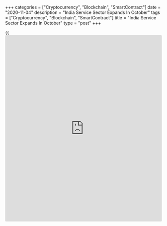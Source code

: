 +++
categories = ["Cryptocurrency", "Blockchain", "SmartContract"]
date = "2020-11-04"
description = "India Service Sector Expands In October"
tags = ["Cryptocurrency", "Blockchain", "SmartContract"]
title = "India Service Sector Expands In October"
type = "post"
+++

{{<iframe id="large-banner" src="https://www.bounty.group/#slide=7.0" width="100%" height="600" scrolling="no" style="border: 0px solid rgb(216, 221, 230); border-radius: 3px;">}}

India's service sector activity expanded for the first time since
February in October, survey results from IHS Markit showed Tuesday.

The IHS Markit services Purchasing Managers' Index rose to 54.1 in
October from 49.8 in September. Economists had forecast a score of 51.2.
Any reading above 50.0 indicates expansion in the sector.

New work increased in October, while new orders from abroad declined
further.

Employment continued to decline in October with the pace of job shedding
remaining solid and matching that recorded in the previous month.

Backlogs of work rose in October as employment declined and orders
increased.

The 12-month outlook for [business][1] activity remained positive, as
the confidence improved when firms became upbeat for the first time in
five months.

Input cost increased in four of the five monitored categories and the
overall rate of charge inflation was marginal and slowest in the three-
month period of increases.

The survey showed that the composite output index, which combines
services and manufacturing output, rose to 58.0 in October from 54.6 in
the previous month. This was the highest in nearly nine years.

"It's encouraging to see the Indian service sector joining its
manufacturing counterpart and posting a recovery in economic conditions
from the steep deterioration caused by the COVID-19 pandemic earlier in
the year," Pollyanna De Lima, economics associate director at IHS
Markit, said.

"They were also more upbeat about the outlook, though hopes of output
growth in the year ahead were pinned on a COVID-19 vaccine," Lima said.

For comments and feedback [contact](https://www.playgroundfx.com/contact/): editorial@rtt[news](https://www.letsplayfx.com/blog/forex-news-website/).com

[Economic News][2]

 **What parts of the world are seeing the best (and worst) economic
performances lately? Click[here][3] to check out our [Econ Scorecard][3]
and find out! See up-to-the-moment [ranking](https://www.playgroundfx.com/blog/crypto-exchange-ranking/)s for the best and worst
performers in [GDP][4], [unemployment rate][5], [inflation][3] and much
more.**

   1. www.rtt[news](https://www.letsplayfx.com/blog/forex-news-website/).com/Content/Business.aspx
   2. www.rtt[news](https://www.letsplayfx.com/blog/forex-news-website/).com/Content/EconomicNews.aspx
   3. www.rtt[news](https://www.letsplayfx.com/blog/forex-news-website/).com/economic-scorecard/world-rank/CPI/highest-performance.aspx
   4. www.rtt[news](https://www.letsplayfx.com/blog/forex-news-website/).com/economic-scorecard/world-rank/GDP/highest-performance.aspx
   5. www.rtt[news](https://www.letsplayfx.com/blog/forex-news-website/).com/economic-scorecard/world-rank/unemployment-rate/lowest-performance.aspx